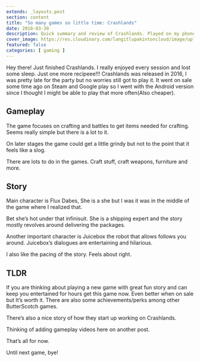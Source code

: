 ```yaml
---
extends: _layouts.post
section: content
title: "So many games so little time: Crashlands"
date: 2018-03-30
description: Quick summary and review of Crashlands. Played on my phone. Don't you have phones?
cover_image: https://res.cloudinary.com/langitlupakintoncloud/image/upload/w_800/hugo/jcos.io/crashlands-cover_gtnzk1.png
featured: false
categories: [ gaming ]
---
```


Hey there! Just finished Crashlands. I really enjoyed every session and lost some sleep. Just one more recipeee!!!
Crashlands was released in 2016, I was pretty late for the party but no worries still got to play it. It went on sale some time ago on Steam and Google play so I went with the Android version since I thought I might be able to play that more often(Also cheaper).

## **Gameplay**

The game focuses on crafting and battles to get items needed for crafting. Seems really simple but there is a lot to it.

On later stages the game could get a little grindy but not to the point that it feels like a slog.

There are lots to do in the games. Craft stuff, craft weapons, furniture and more.

## **Story**

Main character is Flux Dabes, She is a she but I was it was in the middle of the game where I realized that.

Bet she&#8217;s hot under that infinisuit. She is a shipping expert and the story mostly revolves around delivering the packages.

Another important character is Juicebox the robot that allows follows you around. Juicebox&#8217;s dialogues are entertaining and hilarious.

I also like the pacing of the story. Feels about right.

## **TLDR**

If you are thinking about playing a new game with great fun story and can keep you entertained for hours get this game now. Even better when on sale but It&#8217;s worth it. There are also some achievements/perks among other ButterScotch games.

There&#8217;s also a nice story of how they start up working on Crashlands.

Thinking of adding gameplay videos here on another post.

That&#8217;s all for now.

Until next game, bye!

